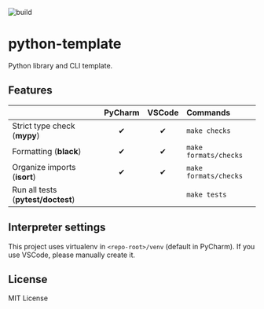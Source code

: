 ![build](https://github.com/sotetsuk/python-template/workflows/build/badge.svg)

# python-template
Python library and CLI template.

## Features

|   | PyCharm | VSCode | Commands |
|:---|:---:|:---:|:---|
| Strict type check (**mypy**) | ✔ | ✔ | `make checks` |
| Formatting (**black**) | ✔ | ✔ | `make formats/checks` |
| Organize imports (**isort**) | ✔ | ✔ | `make formats/checks` |
| Run all tests (**pytest/doctest**) |  |  | `make tests` |


## Interpreter settings
This project uses virtualenv in `<repo-root>/venv` (default in PyCharm).
If you use VSCode, please manually create it.

## License

MIT License
